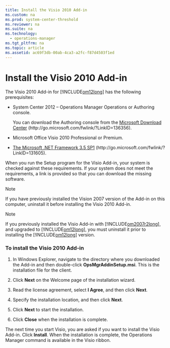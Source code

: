 ```yaml
---
title: Install the Visio 2010 Add-in
ms.custom: na
ms.prod: system-center-threshold
ms.reviewer: na
ms.suite: na
ms.technology: 
  - operations-manager
ms.tgt_pltfrm: na
ms.topic: article
ms.assetid: ac69f3db-00ab-4ca3-a2fc-f87d4503f1ed
---
```

# Install the Visio 2010 Add-in
The Visio 2010 Add\-in for [!INCLUDE[om12long](../../om/manage/includes/om12long_md.md)] has the following prerequisites:  
  
-   System Center 2012 – Operations Manager Operations or Authoring console.  
  
    You can download the Authoring console from the [Microsoft Download Center](http://go.microsoft.com/fwlink/?LinkID=136356) \(http:\/\/go.microsoft.com\/fwlink\/?LinkID\=136356\).  
  
-   Microsoft Office Visio 2010 Professional or Premium.  
  
-   [The Microsoft .NET Framework 3.5 SP1](http://go.microsoft.com/fwlink/?LinkID=131605) \(http:\/\/go.microsoft.com\/fwlink\/?LinkID\=131605\).  
  
When you run the Setup program for the Visio Add\-in, your system is checked against these requirements. If your system does not meet the requirements, a link is provided so that you can download the missing software.  
  
> [!NOTE]  
> If you have previously installed the Vision 2007 version of the Add\-in on this computer, uninstall it before installing the Visio 2010 Add\-in.  
  
> [!NOTE]  
> If you previously installed the Visio Add\-in with [!INCLUDE[om2007r2long](../../om/manage/includes/om2007r2long_md.md)], and upgraded to [!INCLUDE[om12long](../../om/manage/includes/om12long_md.md)], you must uninstall it prior to installing the [!INCLUDE[om12long](../../om/manage/includes/om12long_md.md)] version.  
  
### To install the Visio 2010 Add\-in  
  
1.  In Windows Explorer, navigate to the directory where you downloaded the Add\-in and then double\-click **OpsMgrAddinSetup.msi**. This is the installation file for the client.  
  
2.  Click **Next** on the Welcome page of the installation wizard.  
  
3.  Read the license agreement, select **I Agree**, and then click **Next**.  
  
4.  Specify the installation location, and then click **Next**.  
  
5.  Click **Next** to start the installation.  
  
6.  Click **Close** when the installation is complete.  
  
The next time you start Visio, you are asked if you want to install the Visio Add\-in. Click **Install**. When the installation is complete, the Operations Manager command is available in the Visio ribbon.  
  
